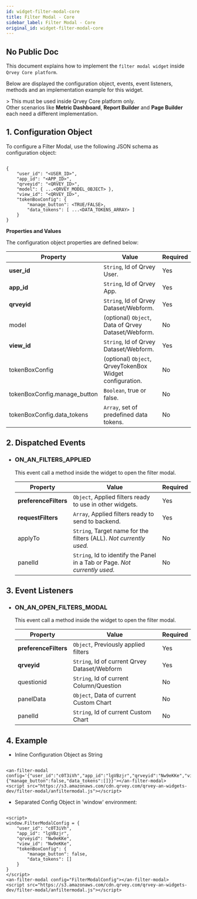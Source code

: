 ```yaml
---
id: widget-filter-modal-core
title: Filter Modal - Core
sidebar_label: Filter Modal - Core
original_id: widget-filter-modal-core
---
```

## No Public Doc

This document explains how to implement the `filter modal widget` inside `Qrvey Core platform`.

Below are displayed the configuration object, events, event listeners, methods and an implementation example for this widget.

&gt; This must be used inside Qrvey Core platform only. <br />Other scenarios like **Metric Dashboard**, **Report Builder** and **Page Builder** each need a different implementation.

## 1. Configuration Object

To configure a Filter Modal, use the following JSON schema as configuration object:

```

{
    "user_id": "<USER_ID>",
    "app_id": "<APP_ID>",
    "qrveyid": "<QRVEY_ID>",
    "model": { ...<QRVEY_MODEL_OBJECT> },
    "view_id": "<QRVEY_ID>",
    "tokenBoxConfig": {
        "manage_button": <TRUE/FALSE>,
        "data_tokens": [ ...<DATA_TOKENS_ARRAY> ]
    }
}

```

**Properties and Values**

The configuration object properties are defined below:

| **Property**                 | **Value**                                                       | **Required** |
| ---------------------------- | --------------------------------------------------------------- | ------------ |
| **user_id**                  | `String`, Id of Qrvey User.                              | Yes          |
| **app_id**                   | `String`, Id of Qrvey App.                               | Yes          |
| **qrveyid**                  | `String`, Id of Qrvey Dataset/Webform.                   | Yes          |
| model                        | (optional) `Object`, Data of Qrvey Dataset/Webform.      | No           |
| **view_id**                  | `String`, Id of Qrvey Dataset/Webform.                   | Yes          |
| tokenBoxConfig               | (optional) `Object`, QrveyTokenBox Widget configuration. | No           |
| tokenBoxConfig.manage_button | `Boolean`, true or false.                                | No           |
| tokenBoxConfig.data_tokens   | `Array`, set of predefined data tokens.                  | No           |

## 2. Dispatched Events

-   ### ON_AN_FILTERS_APPLIED

      This event call a method inside the widget to open the filter modal.

    | **Property**          | **Value**                                                                         | **Required** |
    | --------------------- | --------------------------------------------------------------------------------- | ------------ |
    | **preferenceFilters** | `Object`, Applied filters ready to use in other widgets.                   | Yes          |
    | **requestFilters**    | `Array`, Applied filters ready to send to backend.                         | Yes          |
    | applyTo               | `String`, Target name for the filters (ALL). _Not currently used._         | No           |
    | panelId               | `String`, Id to identify the Panel in a Tab or Page. _Not currently used._ | No           |

## 3. Event Listeners

-   ### ON_AN_OPEN_FILTERS_MODAL

      This event call a method inside the widget to open the filter modal.

    | **Property**          | **Value**                                            | **Required** |
    | --------------------- | ---------------------------------------------------- | ------------ |
    | **preferenceFilters** | `Object`, Previously applied filters          | Yes          |
    | **qrveyid**           | `String`, Id of current Qrvey Dataset/Webform | Yes          |
    | questionid            | `String`, Id of current Column/Question       | No           |
    | panelData             | `Object`, Data of current Custom Chart        | No           |
    | panelId               | `String`, Id of current Custom Chart          | No           |

## 4. Example

-   Inline Configuration Object as String

```

<an-filter-modal config='{"user_id":"c0T3iVh","app_id":"lgVBzjr","qrveyid":"Nw9eKKe","view_id":"Nw9eKKe","tokenBoxConfig":{"manage_button":false,"data_tokens":[]}}'></an-filter-modal>
<script src="https://s3.amazonaws.com/cdn.qrvey.com/qrvey-an-widgets-dev/filter-modal/anfiltermodal.js"></script>

```

-   Separated Config Object in 'window' environment:

```

<script>
window.FilterModalConfig = {
    "user_id": "c0T3iVh",
    "app_id": "lgVBzjr",
    "qrveyid": "Nw9eKKe",
    "view_id": "Nw9eKKe",
    "tokenBoxConfig": {
        "manage_button": false,
        "data_tokens": []
    }
}
</script>
<an-filter-modal config="FilterModalConfig"></an-filter-modal>
<script src="https://s3.amazonaws.com/cdn.qrvey.com/qrvey-an-widgets-dev/filter-modal/anfiltermodal.js"></script>

```
